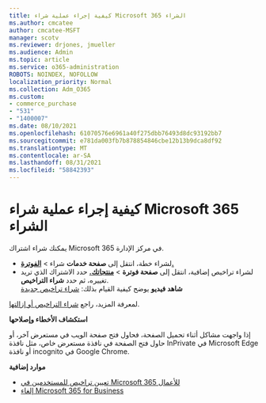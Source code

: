 ```yaml
---
title: كيفية إجراء عملية شراء Microsoft 365 الشراء
ms.author: cmcatee
author: cmcatee-MSFT
manager: scotv
ms.reviewer: drjones, jmueller
ms.audience: Admin
ms.topic: article
ms.service: o365-administration
ROBOTS: NOINDEX, NOFOLLOW
localization_priority: Normal
ms.collection: Adm_O365
ms.custom:
- commerce_purchase
- "531"
- "1400007"
ms.date: 08/10/2021
ms.openlocfilehash: 61070576e6961a40f275dbb76493d8dc93192bb7
ms.sourcegitcommit: e781da003fb7b878854846cbe12b13b9dca8df92
ms.translationtype: MT
ms.contentlocale: ar-SA
ms.lasthandoff: 08/31/2021
ms.locfileid: "58842393"
---
```

# <a name="how-to-make-a-microsoft-365-purchase"></a>كيفية إجراء عملية شراء Microsoft 365 الشراء

يمكنك شراء اشتراك Microsoft 365 في مركز الإدارة.
  
- لشراء خطة، انتقل إلى **صفحة خدمات** شراء \> **[الفوترة.](https://go.microsoft.com/fwlink/p/?linkid=868433)**
- لشراء تراخيص إضافية، انتقل إلى **صفحة فوترة** \> **[منتجاتك.](https://go.microsoft.com/fwlink/p/?linkid=842054)** حدد الاشتراك الذي تريد تغييره، ثم حدد **شراء التراخيص**.\
**شاهد فيديو** يوضح كيفية القيام بذلك: [شراء تراخيص جديدة](https://go.microsoft.com/fwlink/p/?linkid=2154857)
  
لمعرفة المزيد، راجع [شراء التراخيص أو إزالتها](https://docs.microsoft.com/microsoft-365/commerce/licenses/buy-licenses).

**استكشاف الأخطاء وإصلاحها**

إذا واجهت مشاكل أثناء تحميل الصفحة، فحاول فتح صفحة الويب في مستعرض آخر، أو حاول فتح الصفحة في نافذة مستعرض خاص، مثل نافذة InPrivate في Microsoft Edge أو نافذة incognito في Google Chrome.

**موارد إضافية**
  
- [تعيين تراخيص للمستخدمين في Microsoft 365 للأعمال](https://docs.microsoft.com/microsoft-365/admin/add-users/add-users)
- [إلغاء Microsoft 365 for Business](https://docs.microsoft.com/microsoft-365/commerce/subscriptions/cancel-your-subscription)